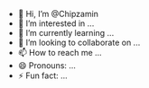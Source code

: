 - 👋 Hi, I’m @Chipzamin
- 👀 I’m interested in ...
- 🌱 I’m currently learning ...
- 💞️ I’m looking to collaborate on ...
- 📫 How to reach me ...
- 😄 Pronouns: ...
- ⚡ Fun fact: ...

<!---
Chipzamin/Chipzamin is a ✨ special ✨ repository because its `README.md` (this file) appears on your GitHub profile.
You can click the Preview link to take a look at your changes.
--->
